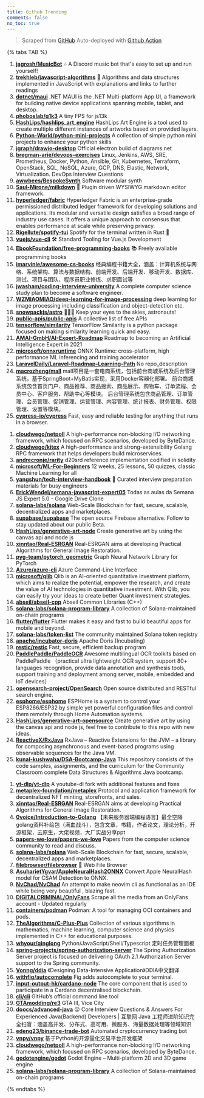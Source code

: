 ```yaml
---
title: Github Trending
comments: false
no_toc: true
---
```


> Scraped from [GitHub](https://github.com/trending)
Auto-deployed with [Github Action](https://docs.github.com/en/actions)

{% tabs TAB %}
<!-- tab Daily -->
1. [**jagrosh/MusicBot**](https://github.com/jagrosh/MusicBot)
🎶 A Discord music bot that's easy to set up and run yourself!
2. [**trekhleb/javascript-algorithms**](https://github.com/trekhleb/javascript-algorithms)
📝 Algorithms and data structures implemented in JavaScript with explanations and links to further readings
3. [**dotnet/maui**](https://github.com/dotnet/maui)
.NET MAUI is the .NET Multi-platform App UI, a framework for building native device applications spanning mobile, tablet, and desktop.
4. [**phoboslab/q1k3**](https://github.com/phoboslab/q1k3)
A tiny FPS for js13k
5. [**HashLips/hashlips_art_engine**](https://github.com/HashLips/hashlips_art_engine)
HashLips Art Engine is a tool used to create multiple different instances of artworks based on provided layers.
6. [**Python-World/python-mini-projects**](https://github.com/Python-World/python-mini-projects)
A collection of simple python mini projects to enhance your python skills
7. [**jgraph/drawio-desktop**](https://github.com/jgraph/drawio-desktop)
Official electron build of diagrams.net
8. [**bregman-arie/devops-exercises**](https://github.com/bregman-arie/devops-exercises)
Linux, Jenkins, AWS, SRE, Prometheus, Docker, Python, Ansible, Git, Kubernetes, Terraform, OpenStack, SQL, NoSQL, Azure, GCP, DNS, Elastic, Network, Virtualization. DevOps Interview Questions
9. [**awwbees/BespokeSynth**](https://github.com/awwbees/BespokeSynth)
Software modular synth
10. [**Saul-Mirone/milkdown**](https://github.com/Saul-Mirone/milkdown)
🍼 Plugin driven WYSIWYG markdown editor framework.
11. [**hyperledger/fabric**](https://github.com/hyperledger/fabric)
Hyperledger Fabric is an enterprise-grade permissioned distributed ledger framework for developing solutions and applications. Its modular and versatile design satisfies a broad range of industry use cases. It offers a unique approach to consensus that enables performance at scale while preserving privacy.
12. [**Rigellute/spotify-tui**](https://github.com/Rigellute/spotify-tui)
Spotify for the terminal written in Rust 🚀
13. [**vuejs/vue-cli**](https://github.com/vuejs/vue-cli)
🛠️ Standard Tooling for Vue.js Development
14. [**EbookFoundation/free-programming-books**](https://github.com/EbookFoundation/free-programming-books)
📚 Freely available programming books
15. [**imarvinle/awesome-cs-books**](https://github.com/imarvinle/awesome-cs-books)
经典编程书籍大全，涵盖：计算机系统与网络、系统架构、算法与数据结构、前端开发、后端开发、移动开发、数据库、测试、项目与团队、程序员职业修炼、求职面试等
16. [**jwasham/coding-interview-university**](https://github.com/jwasham/coding-interview-university)
A complete computer science study plan to become a software engineer.
17. [**WZMIAOMIAO/deep-learning-for-image-processing**](https://github.com/WZMIAOMIAO/deep-learning-for-image-processing)
deep learning for image processing including classification and object-detection etc.
18. [**snowpackjs/astro**](https://github.com/snowpackjs/astro)
🚀🧑‍🚀 Keep your eyes to the skies, astronauts!
19. [**public-apis/public-apis**](https://github.com/public-apis/public-apis)
A collective list of free APIs
20. [**tensorflow/similarity**](https://github.com/tensorflow/similarity)
TensorFlow Similarity is a python package focused on making similarity learning quick and easy.
21. [**AMAI-GmbH/AI-Expert-Roadmap**](https://github.com/AMAI-GmbH/AI-Expert-Roadmap)
Roadmap to becoming an Artificial Intelligence Expert in 2021
22. [**microsoft/onnxruntime**](https://github.com/microsoft/onnxruntime)
ONNX Runtime: cross-platform, high performance ML inferencing and training accelerator
23. [**LaravelDaily/Laravel-Roadmap-Learning-Path**](https://github.com/LaravelDaily/Laravel-Roadmap-Learning-Path)
No repo_description
24. [**macrozheng/mall**](https://github.com/macrozheng/mall)
mall项目是一套电商系统，包括前台商城系统及后台管理系统，基于SpringBoot+MyBatis实现，采用Docker容器化部署。 前台商城系统包含首页门户、商品推荐、商品搜索、商品展示、购物车、订单流程、会员中心、客户服务、帮助中心等模块。 后台管理系统包含商品管理、订单管理、会员管理、促销管理、运营管理、内容管理、统计报表、财务管理、权限管理、设置等模块。
25. [**cypress-io/cypress**](https://github.com/cypress-io/cypress)
Fast, easy and reliable testing for anything that runs in a browser.
<!-- endtab -->
<!-- tab Weekly -->
1. [**cloudwego/netpoll**](https://github.com/cloudwego/netpoll)
A high-performance non-blocking I/O networking framework, which focused on RPC scenarios, developed by ByteDance.
2. [**cloudwego/kitex**](https://github.com/cloudwego/kitex)
A high-performance and strong-extensibility Golang RPC framework that helps developers build microservices.
3. [**andrecronje/rarity**](https://github.com/andrecronje/rarity)
d20srd reference implementation codified in solidity
4. [**microsoft/ML-For-Beginners**](https://github.com/microsoft/ML-For-Beginners)
12 weeks, 25 lessons, 50 quizzes, classic Machine Learning for all
5. [**yangshun/tech-interview-handbook**](https://github.com/yangshun/tech-interview-handbook)
💯 Curated interview preparation materials for busy engineers
6. [**ErickWendel/semana-javascript-expert05**](https://github.com/ErickWendel/semana-javascript-expert05)
Todas as aulas da Semana JS Expert 5.0 - Google Drive Clone
7. [**solana-labs/solana**](https://github.com/solana-labs/solana)
Web-Scale Blockchain for fast, secure, scalable, decentralized apps and marketplaces.
8. [**supabase/supabase**](https://github.com/supabase/supabase)
The open source Firebase alternative. Follow to stay updated about our public Beta.
9. [**HashLips/generative-art-node**](https://github.com/HashLips/generative-art-node)
Create generative art by using the canvas api and node js
10. [**xinntao/Real-ESRGAN**](https://github.com/xinntao/Real-ESRGAN)
Real-ESRGAN aims at developing Practical Algorithms for General Image Restoration.
11. [**pyg-team/pytorch_geometric**](https://github.com/pyg-team/pytorch_geometric)
Graph Neural Network Library for PyTorch
12. [**Azure/azure-cli**](https://github.com/Azure/azure-cli)
Azure Command-Line Interface
13. [**microsoft/qlib**](https://github.com/microsoft/qlib)
Qlib is an AI-oriented quantitative investment platform, which aims to realize the potential, empower the research, and create the value of AI technologies in quantitative investment. With Qlib, you can easily try your ideas to create better Quant investment strategies.
14. [**abseil/abseil-cpp**](https://github.com/abseil/abseil-cpp)
Abseil Common Libraries (C++)
15. [**solana-labs/solana-program-library**](https://github.com/solana-labs/solana-program-library)
A collection of Solana-maintained on-chain programs
16. [**flutter/flutter**](https://github.com/flutter/flutter)
Flutter makes it easy and fast to build beautiful apps for mobile and beyond.
17. [**solana-labs/token-list**](https://github.com/solana-labs/token-list)
The community maintained Solana token registry
18. [**apache/incubator-doris**](https://github.com/apache/incubator-doris)
Apache Doris (Incubating)
19. [**restic/restic**](https://github.com/restic/restic)
Fast, secure, efficient backup program
20. [**PaddlePaddle/PaddleOCR**](https://github.com/PaddlePaddle/PaddleOCR)
Awesome multilingual OCR toolkits based on PaddlePaddle （practical ultra lightweight OCR system, support 80+ languages recognition, provide data annotation and synthesis tools, support training and deployment among server, mobile, embedded and IoT devices）
21. [**opensearch-project/OpenSearch**](https://github.com/opensearch-project/OpenSearch)
Open source distributed and RESTful search engine.
22. [**esphome/esphome**](https://github.com/esphome/esphome)
ESPHome is a system to control your ESP8266/ESP32 by simple yet powerful configuration files and control them remotely through Home Automation systems.
23. [**HashLips/generative-art-opensource**](https://github.com/HashLips/generative-art-opensource)
Create generative art by using the canvas api and node js, feel free to contribute to this repo with new ideas.
24. [**ReactiveX/RxJava**](https://github.com/ReactiveX/RxJava)
RxJava – Reactive Extensions for the JVM – a library for composing asynchronous and event-based programs using observable sequences for the Java VM.
25. [**kunal-kushwaha/DSA-Bootcamp-Java**](https://github.com/kunal-kushwaha/DSA-Bootcamp-Java)
This repository consists of the code samples, assignments, and the curriculum for the Community Classroom complete Data Structures & Algorithms Java bootcamp.
<!-- endtab -->
<!-- tab Monthly -->
1. [**yt-dlp/yt-dlp**](https://github.com/yt-dlp/yt-dlp)
A youtube-dl fork with additional features and fixes
2. [**metaplex-foundation/metaplex**](https://github.com/metaplex-foundation/metaplex)
Protocol and application framework for decentralized NFT minting, storefronts, and sales.
3. [**xinntao/Real-ESRGAN**](https://github.com/xinntao/Real-ESRGAN)
Real-ESRGAN aims at developing Practical Algorithms for General Image Restoration.
4. [**0voice/Introduction-to-Golang**](https://github.com/0voice/Introduction-to-Golang)
【未来服务器端编程语言】最全空降golang资料补给包（满血战斗），包含文章，书籍，作者论文，理论分析，开源框架，云原生，大佬视频，大厂实战分享ppt
5. [**papers-we-love/papers-we-love**](https://github.com/papers-we-love/papers-we-love)
Papers from the computer science community to read and discuss.
6. [**solana-labs/solana**](https://github.com/solana-labs/solana)
Web-Scale Blockchain for fast, secure, scalable, decentralized apps and marketplaces.
7. [**filebrowser/filebrowser**](https://github.com/filebrowser/filebrowser)
📂 Web File Browser
8. [**AsuharietYgvar/AppleNeuralHash2ONNX**](https://github.com/AsuharietYgvar/AppleNeuralHash2ONNX)
Convert Apple NeuralHash model for CSAM Detection to ONNX.
9. [**NvChad/NvChad**](https://github.com/NvChad/NvChad)
An attempt to make neovim cli as functional as an IDE while being very beautiful , blazing fast.
10. [**DIGITALCRIMINAL/OnlyFans**](https://github.com/DIGITALCRIMINAL/OnlyFans)
Scrape all the media from an OnlyFans account - Updated regularly
11. [**containers/podman**](https://github.com/containers/podman)
Podman: A tool for managing OCI containers and pods.
12. [**TheAlgorithms/C-Plus-Plus**](https://github.com/TheAlgorithms/C-Plus-Plus)
Collection of various algorithms in mathematics, machine learning, computer science and physics implemented in C++ for educational purposes.
13. [**whyour/qinglong**](https://github.com/whyour/qinglong)
Python/JavaScript/Shell/Typescript 定时任务管理面板
14. [**spring-projects/spring-authorization-server**](https://github.com/spring-projects/spring-authorization-server)
The Spring Authorization Server project is focused on delivering OAuth 2.1 Authorization Server support to the Spring community.
15. [**Vonng/ddia**](https://github.com/Vonng/ddia)
《Designing Data-Intensive Application》DDIA中文翻译
16. [**withfig/autocomplete**](https://github.com/withfig/autocomplete)
Fig adds autocomplete to your terminal.
17. [**input-output-hk/cardano-node**](https://github.com/input-output-hk/cardano-node)
The core component that is used to participate in a Cardano decentralised blockchain.
18. [**cli/cli**](https://github.com/cli/cli)
GitHub’s official command line tool
19. [**GTAmodding/re3**](https://github.com/GTAmodding/re3)
GTA III, Vice City
20. [**doocs/advanced-java**](https://github.com/doocs/advanced-java)
😮 Core Interview Questions & Answers For Experienced Java(Backend) Developers | 互联网 Java 工程师进阶知识完全扫盲：涵盖高并发、分布式、高可用、微服务、海量数据处理等领域知识
21. [**edeng23/binance-trade-bot**](https://github.com/edeng23/binance-trade-bot)
Automated cryptocurrency trading bot
22. [**vnpy/vnpy**](https://github.com/vnpy/vnpy)
基于Python的开源量化交易平台开发框架
23. [**cloudwego/netpoll**](https://github.com/cloudwego/netpoll)
A high-performance non-blocking I/O networking framework, which focused on RPC scenarios, developed by ByteDance.
24. [**godotengine/godot**](https://github.com/godotengine/godot)
Godot Engine – Multi-platform 2D and 3D game engine
25. [**solana-labs/solana-program-library**](https://github.com/solana-labs/solana-program-library)
A collection of Solana-maintained on-chain programs
<!-- endtab -->
{% endtabs %}

